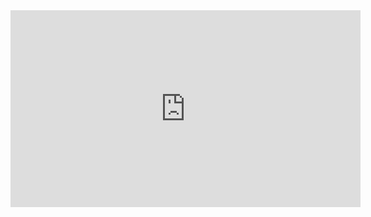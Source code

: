 
<!-- CopyPasted from youtube -->


<iframe width="560" height="315" src="https://www.youtube.com/embed/Avvy3GW0d1g" frameborder="0" allowfullscreen></iframe>

<!-- 'manual' fallbacks
The original, uncaptioned, youtube version is here:
https://www.youtube.com/embed/c7fP9q_LyDc

The facebook embed is here:
<div id="fb-root"></div><script>(function(d, s, id) {  var js, fjs = d.getElementsByTagName(s)[0];  if (d.getElementById(id)) return;  js = d.createElement(s); js.id = id;  js.src = "//connect.facebook.net/en_US/sdk.js#xfbml=1&version=v2.3";  fjs.parentNode.insertBefore(js, fjs);}(document, 'script', 'facebook-jssdk'));</script><div class="fb-video" data-allowfullscreen="1" data-href="https://www.facebook.com/SausagePartyMovie/videos/1727916320779064/"></div>
-->

